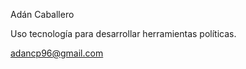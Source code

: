 Adán Caballero

Uso tecnología para desarrollar herramientas políticas.

adancp96@gmail.com

<!--ESPAÑOL
- 👋 Hola, soy Adán Caballero (@adancp96)
- 👀 Trabajo en Cooperos Digital (https://cooperos.digital) haciendo diseño web y desarrollo web con WordPress.
- 🌱 Actualmente estoy aprendiendo más sobre programación y desarrollo web. 
- 💞️ Me encanta colaborar en proyectos cívicos y relacionados con política.
- 📫 Me puedes contactar mediante un correo a adan@cooperos.digital
-->
<!--

ENGLISH
- 👋 Hi, I’m Adán Caballero (@adancp96)
- 👀 I’m interested in ...
- 🌱 I’m currently learning ...
- 💞️ I’m looking to collaborate on ...
- 📫 How to reach me ...

-->
